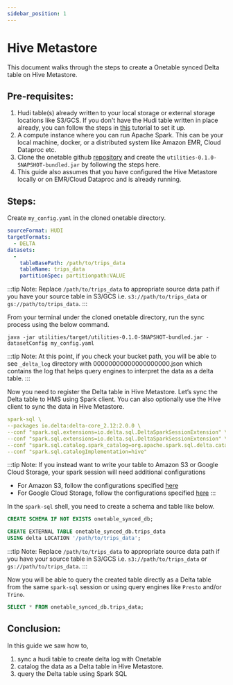 ```yaml
---
sidebar_position: 1
---
```


# Hive Metastore
This document walks through the steps to create a Onetable synced Delta table on Hive Metastore.

## Pre-requisites:
1. Hudi table(s) already written to your local storage or external storage locations like S3/GCS. 
   If you don't have the Hudi table written in place already,
   you can follow the steps in [this](https://link-to-how-to.md) tutorial to set it up.
2. A compute instance where you can run Apache Spark. This can be your local machine, docker,
   or a distributed system like Amazon EMR, Cloud Dataproc etc.
3. Clone the onetable github [repository](https://github.com/onetable-io/onetable) and create the `utilities-0.1.0-SNAPSHOT-bundled.jar` 
   by following the steps here. 
4. This guide also assumes that you have configured the Hive Metastore locally or on EMR/Cloud Dataproc
   and is already running.

## Steps:
Create `my_config.yaml` in the cloned onetable directory.
```yaml md title="yaml"
sourceFormat: HUDI
targetFormats:
  - DELTA
datasets:
  -
    tableBasePath: /path/to/trips_data
    tableName: trips_data
    partitionSpec: partitionpath:VALUE
```
:::tip Note:
Replace `/path/to/trips_data` to appropriate source data path
if you have your source table in S3/GCS i.e. `s3://path/to/trips_data` or `gs://path/to/trips_data`.
:::

From your terminal under the cloned onetable directory, run the sync process using the below command.
```shell md title="shell"
java -jar utilities/target/utilities-0.1.0-SNAPSHOT-bundled.jar -datasetConfig my_config.yaml
```

:::tip Note:
At this point, if you check your bucket path, you will be able to see `_delta_log` directory with
00000000000000000000.json which contains the log that helps query engines to interpret the data as a delta table.
:::

Now you need to register the Delta table in Hive Metastore. 
Let’s sync the Delta table to HMS using Spark client. You can also optionally use the Hive client to sync the
data in Hive Metastore.

```yaml md title="shell"
spark-sql \
--packages io.delta:delta-core_2.12:2.0.0 \
--conf "spark.sql.extensions=io.delta.sql.DeltaSparkSessionExtension" \
--conf "spark.sql.extensions=io.delta.sql.DeltaSparkSessionExtension" \
--conf "spark.sql.catalog.spark_catalog=org.apache.spark.sql.delta.catalog.DeltaCatalog" \
--conf "spark.sql.catalogImplementation=hive"
```
:::tip Note:
If you instead want to write your table to Amazon S3 or Google Cloud Storage, 
your spark session will need additional configurations
* For Amazon S3, follow the configurations specified [here](https://docs.delta.io/latest/delta-storage.html#quickstart-s3-single-cluster)
* For Google Cloud Storage, follow the configurations specified [here](https://docs.delta.io/latest/delta-storage.html#requirements-gcs)
:::

In the `spark-sql` shell, you need to create a schema and table like below.

```sql md title="sql"
CREATE SCHEMA IF NOT EXISTS onetable_synced_db;

CREATE EXTERNAL TABLE onetable_synced_db.trips_data 
USING delta LOCATION '/path/to/trips_data';
```
:::tip Note:
Replace `/path/to/trips_data` to appropriate source data path
if you have your source table in S3/GCS i.e. `s3://path/to/trips_data` or `gs://path/to/trips_data`.
:::

Now you will be able to query the created table directly as a Delta table from the same `spark-sql` session or
using query engines like `Presto` and/or `Trino`.

```sql md title="sql"
SELECT * FROM onetable_synced_db.trips_data;
```

## Conclusion:
In this guide we saw how to, 
1. sync a hudi table to create delta log with Onetable 
2. catalog the data as a Delta table in Hive Metastore.
3. query the Delta table using Spark SQL